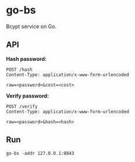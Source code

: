 # go-bs

Bcypt service on Go.

## API

**Hash password:**
```
POST /hash
Content-Type: application/x-www-form-urlencoded

raw=<password>&cost=<cost>
```

**Verify password:**
```
POST /verify
Content-Type: application/x-www-form-urlencoded

raw=<password>&hash=<hash>
```

## Run

```
go-bs -addr 127.0.0.1:8843
```